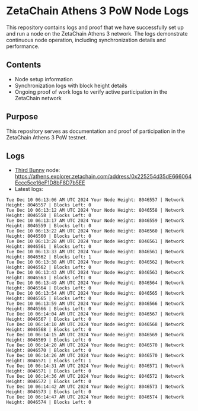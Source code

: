 # ZetaChain Athens 3 PoW Node Logs
This repository contains logs and proof that we have successfully set up and run a node on the ZetaChain Athens 3 network. The logs demonstrate continuous node operation, including synchronization details and performance.

## Contents
- Node setup information
- Synchronization logs with block height details
- Ongoing proof of work logs to verify active participation in the ZetaChain network

## Purpose
This repository serves as documentation and proof of participation in the ZetaChain Athens 3 PoW testnet.

## Logs

- [Third Bunny](https://thirdbunny.xyz/) node: https://athens.explorer.zetachain.com/address/0x225254d35dE666064Eccc5ce16eF1D8bF8D7b5EE
- Latest logs:
```
Tue Dec 10 06:13:06 AM UTC 2024 Your Node Height: 8046557 | Network Height: 8046557 | Blocks Left: 0
Tue Dec 10 06:13:12 AM UTC 2024 Your Node Height: 8046558 | Network Height: 8046558 | Blocks Left: 0
Tue Dec 10 06:13:17 AM UTC 2024 Your Node Height: 8046559 | Network Height: 8046559 | Blocks Left: 0
Tue Dec 10 06:13:22 AM UTC 2024 Your Node Height: 8046560 | Network Height: 8046560 | Blocks Left: 0
Tue Dec 10 06:13:28 AM UTC 2024 Your Node Height: 8046561 | Network Height: 8046561 | Blocks Left: 0
Tue Dec 10 06:13:33 AM UTC 2024 Your Node Height: 8046561 | Network Height: 8046562 | Blocks Left: 1
Tue Dec 10 06:13:38 AM UTC 2024 Your Node Height: 8046562 | Network Height: 8046562 | Blocks Left: 0
Tue Dec 10 06:13:43 AM UTC 2024 Your Node Height: 8046563 | Network Height: 8046563 | Blocks Left: 0
Tue Dec 10 06:13:49 AM UTC 2024 Your Node Height: 8046564 | Network Height: 8046564 | Blocks Left: 0
Tue Dec 10 06:13:54 AM UTC 2024 Your Node Height: 8046565 | Network Height: 8046565 | Blocks Left: 0
Tue Dec 10 06:13:59 AM UTC 2024 Your Node Height: 8046566 | Network Height: 8046566 | Blocks Left: 0
Tue Dec 10 06:14:04 AM UTC 2024 Your Node Height: 8046567 | Network Height: 8046567 | Blocks Left: 0
Tue Dec 10 06:14:10 AM UTC 2024 Your Node Height: 8046568 | Network Height: 8046568 | Blocks Left: 0
Tue Dec 10 06:14:15 AM UTC 2024 Your Node Height: 8046569 | Network Height: 8046569 | Blocks Left: 0
Tue Dec 10 06:14:20 AM UTC 2024 Your Node Height: 8046570 | Network Height: 8046570 | Blocks Left: 0
Tue Dec 10 06:14:26 AM UTC 2024 Your Node Height: 8046570 | Network Height: 8046571 | Blocks Left: 1
Tue Dec 10 06:14:31 AM UTC 2024 Your Node Height: 8046571 | Network Height: 8046571 | Blocks Left: 0
Tue Dec 10 06:14:36 AM UTC 2024 Your Node Height: 8046572 | Network Height: 8046572 | Blocks Left: 0
Tue Dec 10 06:14:42 AM UTC 2024 Your Node Height: 8046573 | Network Height: 8046573 | Blocks Left: 0
Tue Dec 10 06:14:47 AM UTC 2024 Your Node Height: 8046574 | Network Height: 8046574 | Blocks Left: 0
```
